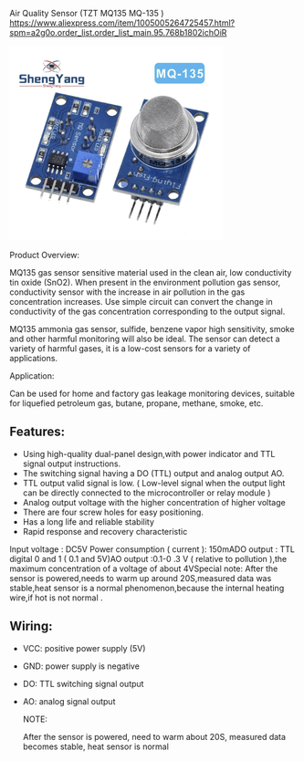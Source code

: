 Air Quality Sensor (TZT MQ135 MQ-135 )
https://www.aliexpress.com/item/1005005264725457.html?spm=a2g0o.order_list.order_list_main.95.768b1802ichOiR

![](../../img/Screenshot%202024-07-21%20at%2002.03.38.png)

Product Overview:

MQ135 gas sensor sensitive material used in the clean air, low conductivity tin oxide (SnO2). When present in the environment pollution gas sensor, conductivity sensor with the increase in air pollution in the gas concentration increases. Use simple circuit can convert the change in conductivity of the gas concentration corresponding to the output signal.

MQ135 ammonia gas sensor, sulfide, benzene vapor high sensitivity, smoke and other harmful monitoring will also be ideal. The sensor can detect a variety of harmful gases, it is a low-cost sensors for a variety of applications.

Application:

Can be used for home and factory gas leakage monitoring devices, suitable for liquefied petroleum gas, butane, propane, methane, smoke, etc.

## Features:

- Using high-quality dual-panel design,with power indicator and TTL signal output instructions.
- The switching signal having a DO (TTL) output and analog output AO.
- TTL output valid signal is low. ( Low-level signal when the output light can be directly connected to the microcontroller or relay module )
- Analog output voltage with the higher concentration of higher voltage
- There are four screw holes for easy positioning.
- Has a long life and reliable stability
- Rapid response and recovery characteristic

Input voltage : DC5V Power consumption ( current ): 150mADO output : TTL digital 0 and 1 ( 0.1 and 5V)AO output :0.1-0 .3 V ( relative to pollution ),the maximum concentration of a voltage of about 4VSpecial note: After the sensor is powered,needs to warm up around 20S,measured data was stable,heat sensor is a normal phenomenon,because the internal heating wire,if hot is not normal .

## Wiring:

- VCC: positive power supply (5V)
    
- GND: power supply is negative
    
- DO: TTL switching signal output
    
- AO: analog signal output
    
    NOTE:
    
    After the sensor is powered, need to warm about 20S, measured data becomes stable, heat sensor is normal